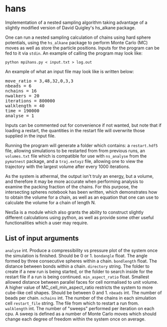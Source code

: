 # hans
Implementation of a nested sampling algorithm taking advantage of a slightly modified version of David Quigley's hs_alkane package.

One can run a nested sampling calculation of chains using hard sphere potentials, using the `hs_alkane` package to perform Monte Carlo (MC) moves as well as
store the particle positions. Inputs for the program can be fed to it via `stdin`. An example of calling the program may look like:

`python mpihans.py < input.txt > log.out `

An example of what an input file may look like is written below:

<pre>
move_ratio = 3,48,32,0,3,3
nbeads = 6
nchains = 16
nwalkers = 20
iterations = 800000
walklength = 40
time = 190000
analyse = 1
</pre>
Inputs can be commented out for convenience if not wanted, but note that if loading a restart, the quantities in the restart file will overwrite those supplied in the input file.

Running the program will generate a folder which contains: a `restart.hdf5` file, allowing simulations to be restarted from from previous runs, an `volumes.txt` file which is compatible for use with `ns_analyse` from the `pymatnest` package, and a `traj.extxyz` file, allowing one to view the trajectory with the largest volume after every 1000 iterations. 

As the system is athermal, the output isn't truly an energy, but a volume, and therefore it may be more accurate when performing analysis to examine the packing fraction of the chains. For this purpose, the intersecting spheres notebook has been written, which demonstrates how to obtain the volume for a chain, as well as an equation that one can use to calculate the volume for a chain of length N. 

NesSa is a module which also grants the ability to construct slightly different calculations using python, as well as provide some other useful functionalities which a user may require.

## List of input arguments
`analyse` int. Produce a compressibility vs pressure plot of the system once the simulation is finished. Should be 0 or 1.
`bondangle` float. The angle formed by three consecutive spheres within a chain.
`bondlength`  float. The distance between bonds within a chain.
`directory` string. The folder to create if a new run is being started, or the folder to search inside for the restart file if a run is being continued.
`min_aspect_ratio` float. Smallest allowed distance between parallel faces for cell normalised to unit volume. A higher value of MC_cell_min_aspect_ratio restricts the system to more cube-like cell shapes. Should be between 0 and 1.
`nbeads` int. The number of beads per chain.
`nchains` int. The number of the chains in each simulation cell
`restart_file` string. The file from which to restart a run from.
`walklength` int. The number of "sweeps" performed per iteration on each cpu. A sweep is defined as a number of Monte Carlo moves which should change each degree of freedom within the system once on average.

